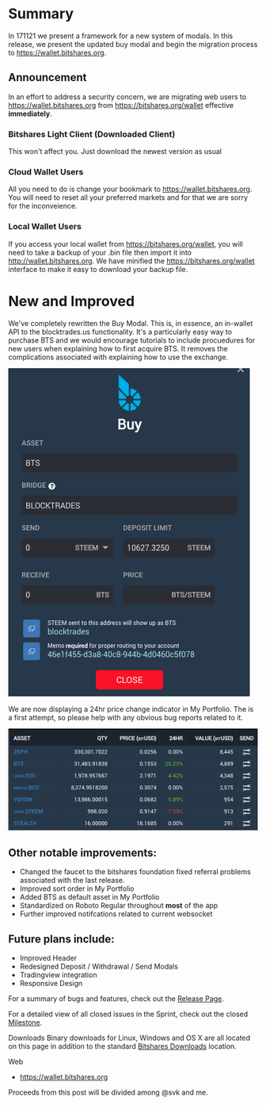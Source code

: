 # Summary

In 171121 we present a framework for a new system of modals. In this release, we present the updated buy modal and begin the migration process to https://wallet.bitshares.org.

## Announcement
In an effort to address a security concern, we are migrating web users to https://wallet.bitshares.org from https://bitshares.org/wallet effective **immediately**.

### Bitshares Light Client (Downloaded Client)
This won't affect you. Just download the newest version as usual

### Cloud Wallet Users
All you need to do is change your bookmark to https://wallet.bitshares.org. You will need to reset all your preferred markets and for that we are sorry for the inconveience.

### Local Wallet Users
If you access your local wallet from https://bitshares.org/wallet, you will need to take a backup of your .bin file then import it into http://wallet.bitshares.org. We have minified the https://bitshares.org/wallet interface to make it easy to download your backup file.

# New and Improved

We've completely rewritten the Buy Modal. This is, in essence, an in-wallet API to the blocktrades.us functionality. It's a particularly easy way to purchase BTS and we would encourage tutorials to include procuedures for new users when explaining how to first acquire BTS. It removes the complications associated with explaining how to use the exchange.

![Buy Modal](https://github.com/wmbutler/writing/raw/master/images/buy_modal.png)

We are now displaying a 24hr price change indicator in My Portfolio. The is a first attempt, so please help with any obvious bug reports related to it.

![Price Change](https://github.com/wmbutler/writing/raw/master/images/24hr.png)

## Other notable improvements:
- Changed the faucet to the bitshares foundation fixed referral problems associated with the last release.
- Improved sort order in My Portfolio
- Added BTS as default asset in My Portfolio
- Standardized on Roboto Regular throughout **most** of the app
- Further improved notifcations related to current websocket


## Future plans include:
- Improved Header
- Redesigned Deposit / Withdrawal / Send Modals
- Tradingview integration
- Responsive Design

For a summary of bugs and features, check out the [Release Page](https://github.com/bitshares/bitshares-ui/releases/tag/2.0.171121).

For a detailed view of all closed issues in the Sprint, check out the closed [Milestone](https://github.com/bitshares/bitshares-ui/milestone/8?closed=1).

Downloads
Binary downloads for Linux, Windows and OS X are all located on this page in addition to the standard [Bitshares Downloads](https://bitshares.org/download) location.

Web
- https://wallet.bitshares.org

Proceeds from this post will be divided among @svk and me.